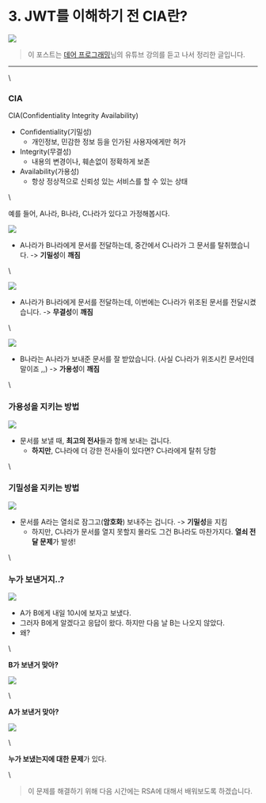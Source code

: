 # 3. JWT를 이해하기 전 CIA란?

![](https://blog.kakaocdn.net/dn/bRPCwt/btriYWylZWb/2V9m3kSGg8HJYhTJsZZcu1/img.png)

> 이 포스트는 [데어 프로그래밍](https://www.youtube.com/channel/UCVrhnbfe78ODeQglXtT1Elw)님의 유튜브 강의를 듣고 나서 정리한 글입니다.

***

\


### CIA

CIA(Confidentiality Integrity Availability)

* Confidentiality(기밀성)
  * 개인정보, 민감한 정보 등을 인가된 사용자에게만 허가
* Integrity(무결성)
  * 내용의 변경이나, 훼손없이 정확하게 보존
* Availability(가용성)
  * 항상 정상적으로 신뢰성 있는 서비스를 할 수 있는 상태

\


예를 들어, A나라, B나라, C나라가 있다고 가정해봅시다.

![](https://blog.kakaocdn.net/dn/baRG8m/btriTipGSld/1XAHxM4eNvmUTWVP7Jdk8K/img.png)

* A나라가 B나라에게 문서를 전달하는데, 중간에서 C나라가 그 문서를 탈취했습니다. -> **기밀성**이 **깨짐**

\


![](https://blog.kakaocdn.net/dn/dwadou/btriUD8tpTQ/6NtlqMQkwOd36XSurJRPn1/img.png)

* A나라가 B나라에게 문서를 전달하는데, 이번에는 C나라가 위조된 문서를 전달시켰습니다. -> **무결성**이 **깨짐**

\


![](https://blog.kakaocdn.net/dn/qeH5T/btriTwV0pJX/MgRoKkg6iFgK9zFuYwaKg1/img.png)

* B나라는 A나라가 보내준 문서를 잘 받았습니다. (사실 C나라가 위조시킨 문서인데 말이죠 ,,) -> **가용성**이 **깨짐**

\


### 가용성을 지키는 방법

![](https://blog.kakaocdn.net/dn/c3utm8/btriTwaFllR/D9G1sFKJhNXWAdGKv3trk1/img.png)

* 문서를 보낼 때, **최고의 전사**들과 함께 보내는 겁니다.
  * **하지만**, C나라에 더 강한 전사들이 있다면? C나라에게 탈취 당함

\


### 기밀성을 지키는 방법

![](https://blog.kakaocdn.net/dn/bzuJ1K/btriX8mxchy/uFklLkZYKnirRYlTEa11Z0/img.png)

* 문서를 A라는 열쇠로 잠그고(**암호화**) 보내주는 겁니다. -> **기밀성**을 지킴
  * 하지만, C나라가 문서를 열지 못할지 몰라도 그건 B나라도 마찬가지다. **열쇠 전달 문제**가 발생!

\


### 누가 보낸거지..?

![](https://blog.kakaocdn.net/dn/cO7Osx/btriUujcnsW/He6jDkKMPnnXlvAvhN17WK/img.png)

* A가 B에게 내일 10시에 보자고 보냈다.
* 그러자 B에게 알겠다고 응답이 왔다. 하지만 다음 날 B는 나오지 않았다.
* 왜?

\


**B가 보낸거 맞아?**

![](https://blog.kakaocdn.net/dn/brKioL/btriYoQaZV4/jLo3jnKGMVW9Z9vapDYIh0/img.png)

\


**A가 보낸거 맞아?**

![](https://blog.kakaocdn.net/dn/8VIs2/btriX781Mv0/EVK3fXaZzMmKDdOoiZQVk1/img.png)

\


**누가 보냈는지에 대한 문제**가 있다.

\


> 이 문제를 해결하기 위해 다음 시간에는 RSA에 대해서 배워보도록 하겠습니다.
